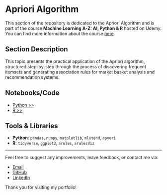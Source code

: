 # Apriori Algorithm

This section of the repository is dedicated to the Apriori Algorithm and is part of the course **Machine Learning A-Z: AI, Python & R** hosted on Udemy. You can find more information about the course [here](https://www.udemy.com/course/machinelearning/).

## Section Description

This topic presents the practical application of the Apriori algorithm, structured step-by-step through the process of discovering frequent itemsets and generating association rules for market basket analysis and recommendation systems.

## Notebooks/Code

+ [Python >>](./03_Python/apriori_py.ipynb)
+ [R >>](./04_R/apriori_r.ipynb)

## Tools & Libraries

+ **Python**: `pandas`, `numpy`, `matplotlib`, `mlxtend`, `apyori`
+ **R**: `tidyverse`, `ggplot2`, `arules`, `arulesViz`


---

Feel free to suggest any improvements, leave feedback, or contact me via:
- [Email](mailto:daluchki@gmail.com)
- [GitHub](https://github.com/daluchkin)
- [LinkedIn](https://www.linkedin.com/in/dmitry-luchkin/)

Thank you for visiting my portfolio!

